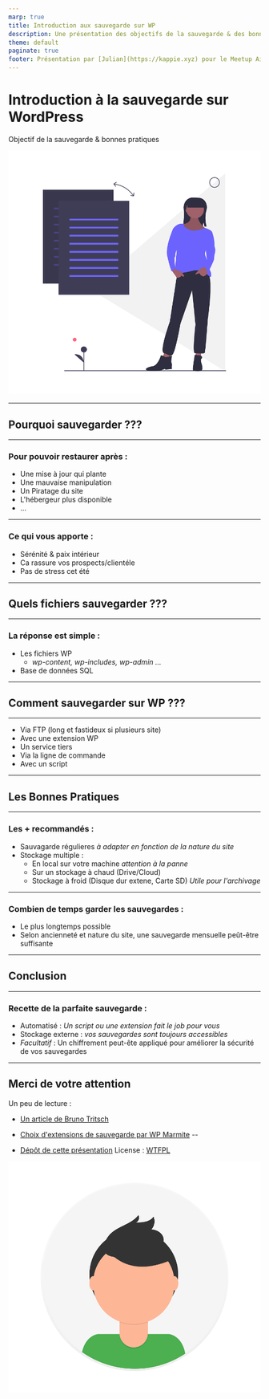 ```yaml
---
marp: true
title: Introduction aux sauvegarde sur WP
description: Une présentation des objectifs de la sauvegarde & des bonnes pratiques
theme: default
paginate: true
footer: Présentation par [Julian](https://kappie.xyz) pour le Meetup Aixpress
---
```


# Introduction à la sauvegarde sur WordPress

Objectif de la sauvegarde & bonnes pratiques

![bg right 50%](asset/undraw_file_synchronization_8dh6.png)

---

<!--
_backgroundColor: #123
_color: #fff
-->

## <!--fit-->  Pourquoi sauvegarder ???

---

<!--
_backgroundColor: #123
_color: #fff
-->

### Pour pouvoir restaurer après :

* Une mise à jour qui plante 
* Une mauvaise manipulation
* Un Piratage du site
* L'hébergeur plus disponible
* ...
---

<!--
_backgroundColor: #123
_color: #fff
-->

### Ce qui vous apporte :

* Sérénité & paix intérieur
* Ca rassure vos prospects/clientéle
* Pas de stress cet été

---

<!--
_backgroundColor: #123
_color: #fff
-->

## <!--fit--> Quels fichiers sauvegarder ???

---

<!--
_backgroundColor: #123
_color: #fff
-->

### La réponse est simple :
* Les fichiers WP
    * *wp-content, wp-includes, wp-admin ...*
* Base de données SQL 

---

<!--
_backgroundColor: #123
_color: #fff
-->

## <!--fit--> Comment sauvegarder sur WP ???

---
 
<!--
_backgroundColor: #123
_color: #fff
-->

* Via FTP (long et fastideux si plusieurs site)
* Avec une extension WP 
* Un service tiers
* Via la ligne de commande
* Avec un script

---

<!--
_backgroundColor: #123
_color: #fff
-->

## <!--fit--> Les Bonnes Pratiques

---

<!--
_backgroundColor: #123
_color: #fff
-->

### Les + recommandés :
* Sauvagarde régulieres  *à adapter en fonction de la nature du site*
* Stockage multiple :
    * En local sur votre machine *attention à la panne*
    * Sur un stockage à chaud (Drive/Cloud)
    * Stockage à froid (Disque dur extene, Carte SD) *Utile pour l'archivage*
    
---

<!--
_backgroundColor: #123
_color: #fff
-->

### Combien de temps garder les sauvegardes :
* Le plus longtemps possible
* Selon ancienneté et nature du site, une sauvegarde mensuelle peût-être suffisante

---

<!--
_backgroundColor: #123
_color: #fff
-->

## <!--fit--> Conclusion

---

<!--
_backgroundColor: #123
_color: #fff
-->

### Recette de la parfaite sauvegarde :
* Automatisé : *Un script ou une extension fait le job pour vous*
* Stockage externe : *vos sauvegardes sont toujours accessibles*
* *Facultatif* : Un chiffrement peut-ête appliqué pour améliorer la sécurité de vos sauvegardes

    
---
## Merci de votre attention

Un peu de lecture :
* [Un article de Bruno Tritsch](https://brunotritsch.fr/bonnes-pratiques-wordpress-les-sauvegardes-sont-vos-amies/)
* [Choix d'extensions de sauvegarde par WP Marmite](https://wpmarmite.com/sauvegarder-wordpress/)
--

* [Dépôt de cette présentation](https://github.com/Picus13/aixpress-backup)
License : [WTFPL](https://choosealicense.com/licenses/wtfpl/)

![bg right 50%](asset/undraw_profile.png)